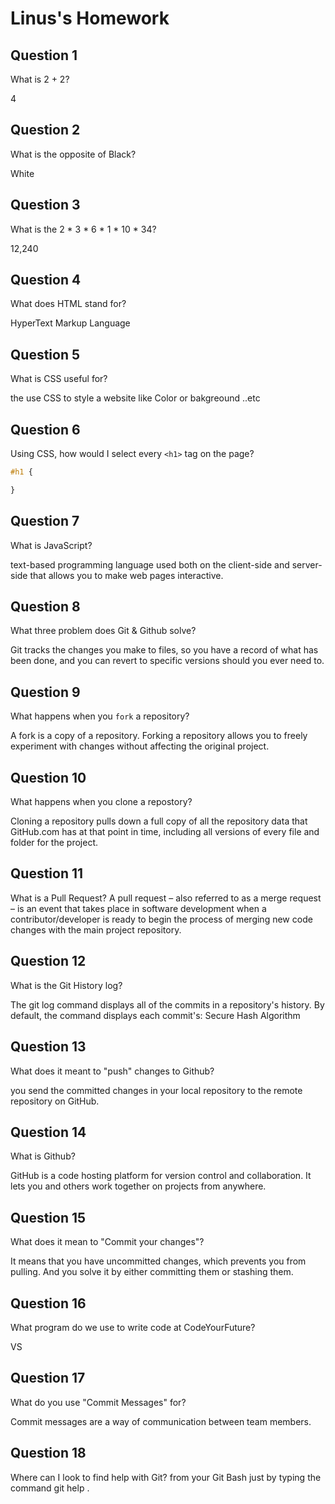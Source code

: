 # Linus's Homework

## Question 1

What is 2 + 2?

4

## Question 2

What is the opposite of Black?

White 

## Question 3

What is the  2 * 3 * 6 * 1 * 10 * 34?

12,240

## Question 4 

What does HTML stand for?

HyperText Markup Language

## Question 5

What is CSS useful for?

the use CSS to style a website like Color or bakgreound ..etc

## Question 6

Using CSS, how would I select every `<h1>` tag on the page?

```css
#h1 {

}
```

## Question 7

What is JavaScript?

text-based programming language used both on the client-side and server-side that allows you to make web pages interactive.

## Question 8

What three problem does Git & Github solve?

Git tracks the changes you make to files, so you have a record of what has been done, and you can revert to specific versions should you ever need to. 

## Question 9

What happens when you `fork` a repository?

A fork is a copy of a repository. Forking a repository allows you to freely experiment with changes without affecting the original project.

## Question 10 

What happens when you clone a repostory?

Cloning a repository pulls down a full copy of all the repository data that GitHub.com has at that point in time, including all versions of every file and folder for the project.
## Question 11

What is a Pull Request?
A pull request – also referred to as a merge request – is an event that takes place in software development when a contributor/developer is ready to begin the process of merging new code changes with the main project repository.

## Question 12

What is the Git History log?

The git log command displays all of the commits in a repository's history. By default, the command displays each commit's: Secure Hash Algorithm 

## Question 13

What does it meant to "push" changes to Github?

you send the committed changes in your local repository to the remote repository on GitHub. 

## Question 14

What is Github?

GitHub is a code hosting platform for version control and collaboration. It lets you and others work together on projects from anywhere.

## Question 15

What does it mean to "Commit your changes"?

It means that you have uncommitted changes, which prevents you from pulling. And you solve it by either committing them or stashing them.

## Question 16

What program do we use to write code at CodeYourFuture?

VS
## Question 17

What do you use "Commit Messages" for?

Commit messages are a way of communication between team members. 

## Question 18

Where can I look to find help with Git?
 from your Git Bash just by typing the command git help . 
